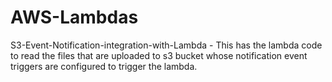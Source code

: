 # AWS-Lambdas

S3-Event-Notification-integration-with-Lambda - This has the lambda code to read the files that are uploaded to s3 bucket whose notification event triggers are configured to trigger the lambda.
